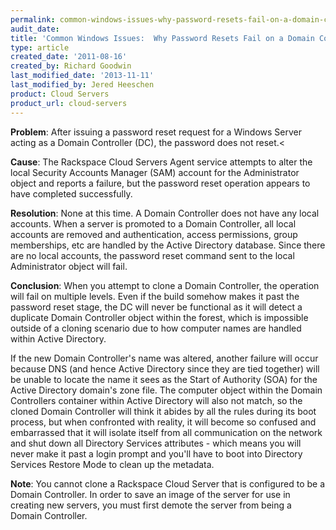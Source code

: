 ```yaml
---
permalink: common-windows-issues-why-password-resets-fail-on-a-domain-controller/
audit_date:
title: 'Common Windows Issues:  Why Password Resets Fail on a Domain Controller'
type: article
created_date: '2011-08-16'
created_by: Richard Goodwin
last_modified_date: '2013-11-11'
last_modified_by: Jered Heeschen
product: Cloud Servers
product_url: cloud-servers
---
```


**Problem**: After issuing a password
reset request for a Windows Server acting as a Domain Controller (DC),
the password does not reset.<

**Cause**: The Rackspace Cloud Servers
Agent service attempts to alter the local Security Accounts Manager
(SAM) account for the Administrator object and reports a failure, but
the password reset operation appears to have completed
successfully.

**Resolution**:  None at this time. A Domain Controller does not have any local accounts.  When
a server is promoted to a Domain Controller, all local accounts are
removed and authentication, access permissions, group memberships, etc
are handled by the Active Directory database.  Since there are no local
accounts, the password reset command sent to the local Administrator
object will fail.

**Conclusion**: When you attempt to
clone a Domain Controller, the operation will fail on multiple levels.
Even if the build somehow makes it past the password reset stage, the DC
will never be functional as it will detect a duplicate Domain Controller
object within the forest, which is impossible outside of a cloning
scenario due to how computer names are handled within Active Directory.

If the new Domain Controller's name was altered, another failure will
occur because DNS (and hence Active Directory since they are tied
together) will be unable to locate the name it sees as the Start of
Authority (SOA) for the Active Directory domain's zone file.  The
computer object within the Domain Controllers container within Active
Directory will also not match, so the cloned Domain Controller will think
it abides by all the rules during its boot process, but when confronted
with reality, it will become so confused and embarrassed that it will
isolate itself from all communication on the network and shut down all
Directory Services attributes - which means you will never make it past
a login prompt and you'll have to boot into Directory Services Restore
Mode to clean up the metadata.

**Note**: You cannot clone a Rackspace Cloud
Server that is configured to be a Domain Controller. In order to save
an image of the server for use in creating new servers, you must first
demote the server from being a Domain Controller.
